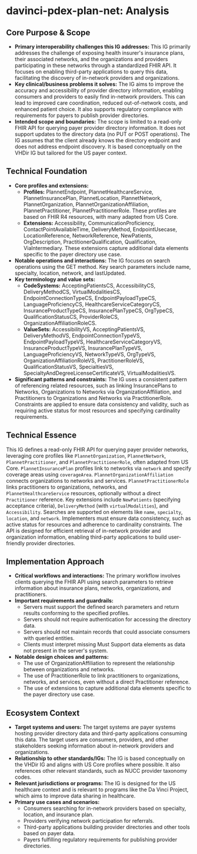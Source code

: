 # davinci-pdex-plan-net: Analysis

## Core Purpose & Scope

-   **Primary interoperability challenges this IG addresses:** This IG primarily addresses the challenge of exposing health insurer's insurance plans, their associated networks, and the organizations and providers participating in these networks through a standardized FHIR API. It focuses on enabling third-party applications to query this data, facilitating the discovery of in-network providers and organizations.
-   **Key clinical/business problems it solves:** The IG aims to improve the accuracy and accessibility of provider directory information, enabling consumers and providers to easily find in-network providers. This can lead to improved care coordination, reduced out-of-network costs, and enhanced patient choice. It also supports regulatory compliance with requirements for payers to publish provider directories.
-   **Intended scope and boundaries:** The scope is limited to a read-only FHIR API for querying payer provider directory information. It does not support updates to the directory data (no PUT or POST operations). The IG assumes that the client already knows the directory endpoint and does not address endpoint discovery. It is based conceptually on the VHDir IG but tailored for the US payer context.

## Technical Foundation

-   **Core profiles and extensions:**
    -   **Profiles:** PlannetEndpoint, PlannetHealthcareService, PlannetInsurancePlan, PlannetLocation, PlannetNetwork, PlannetOrganization, PlannetOrganizationAffiliation, PlannetPractitioner, PlannetPractitionerRole. These profiles are based on FHIR R4 resources, with many adapted from US Core.
    -   **Extensions:** Accessibility, CommunicationProficiency, ContactPointAvailableTime, DeliveryMethod, EndpointUsecase, LocationReference, NetworkReference, NewPatients, OrgDescription, PractitionerQualification, Qualification, ViaIntermediary. These extensions capture additional data elements specific to the payer directory use case.
-   **Notable operations and interactions:** The IG focuses on search operations using the GET method. Key search parameters include name, specialty, location, network, and lastUpdated.
-   **Key terminology and value sets:**
    -   **CodeSystems:** AcceptingPatientsCS, AccessibilityCS, DeliveryMethodCS, VirtualModalitiesCS, EndpointConnectionTypeCS, EndpointPayloadTypeCS, LanguageProficiencyCS, HealthcareServiceCategoryCS, InsuranceProductTypeCS, InsurancePlanTypeCS, OrgTypeCS, QualificationStatusCS, ProviderRoleCS, OrganizationAffiliationRoleCS.
    -   **ValueSets:** AccessibilityVS, AcceptingPatientsVS, DeliveryMethodVS, EndpointConnectionTypeVS, EndpointPayloadTypeVS, HealthcareServiceCategoryVS, InsuranceProductTypeVS, InsurancePlanTypeVS, LanguageProficiencyVS, NetworkTypeVS, OrgTypeVS, OrganizationAffiliationRoleVS, PractitionerRoleVS, QualificationStatusVS, SpecialtiesVS, SpecialtyAndDegreeLicenseCertificateVS, VirtualModalitiesVS.
-   **Significant patterns and constraints:** The IG uses a consistent pattern of referencing related resources, such as linking InsurancePlans to Networks, Organizations to Networks via OrganizationAffiliation, and Practitioners to Organizations and Networks via PractitionerRole. Constraints are applied to ensure data consistency and validity, such as requiring active status for most resources and specifying cardinality requirements.

## Technical Essence

This IG defines a read-only FHIR API for querying payer provider networks, leveraging core profiles like `PlannetOrganization`, `PlannetNetwork`, `PlannetPractitioner`, and `PlannetPractitionerRole`, often adapted from US Core. `PlannetInsurancePlan` profiles link to networks via `network` and specify coverage areas using `coverageArea`. `PlannetOrganizationAffiliation` connects organizations to networks and services. `PlannetPractitionerRole` links practitioners to organizations, networks, and `PlannetHealthcareService` resources, optionally without a direct `Practitioner` reference. Key extensions include `NewPatients` (specifying acceptance criteria), `DeliveryMethod` (with `virtualModalities`), and `Accessibility`. Searches are supported on elements like `name`, `specialty`, `location`, and `network`. Implementers must ensure data consistency, such as active status for resources and adherence to cardinality constraints. The API is designed for efficient retrieval of in-network provider and organization information, enabling third-party applications to build user-friendly provider directories.

## Implementation Approach

-   **Critical workflows and interactions:** The primary workflow involves clients querying the FHIR API using search parameters to retrieve information about insurance plans, networks, organizations, and practitioners.
-   **Important requirements and guardrails:**
    -   Servers must support the defined search parameters and return results conforming to the specified profiles.
    -   Servers should not require authentication for accessing the directory data.
    -   Servers should not maintain records that could associate consumers with queried entities.
    -   Clients must interpret missing Must Support data elements as data not present in the server's system.
-   **Notable design choices and patterns:**
    -   The use of OrganizationAffiliation to represent the relationship between organizations and networks.
    -   The use of PractitionerRole to link practitioners to organizations, networks, and services, even without a direct Practitioner reference.
    -   The use of extensions to capture additional data elements specific to the payer directory use case.

## Ecosystem Context

-   **Target systems and users:** The target systems are payer systems hosting provider directory data and third-party applications consuming this data. The target users are consumers, providers, and other stakeholders seeking information about in-network providers and organizations.
-   **Relationship to other standards/IGs:** The IG is based conceptually on the VHDir IG and aligns with US Core profiles where possible. It also references other relevant standards, such as NUCC provider taxonomy codes.
-   **Relevant jurisdictions or programs:** The IG is designed for the US healthcare context and is relevant to programs like the Da Vinci Project, which aims to improve data sharing in healthcare.
-   **Primary use cases and scenarios:**
    -   Consumers searching for in-network providers based on specialty, location, and insurance plan.
    -   Providers verifying network participation for referrals.
    -   Third-party applications building provider directories and other tools based on payer data.
    -   Payers fulfilling regulatory requirements for publishing provider directories.
